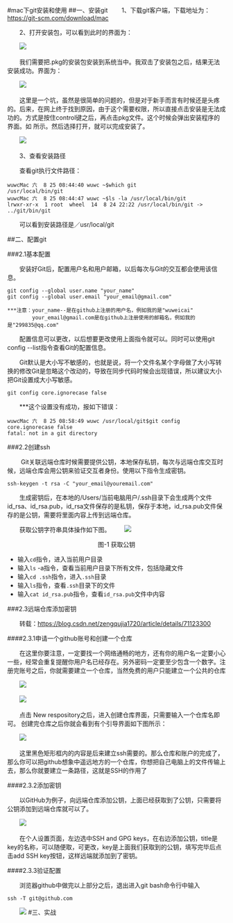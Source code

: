 #mac下git安装和使用
##一、安装git
　　1、下载git客户端，下载地址为：https://git-scm.com/download/mac

　　2、打开安装包，可以看到此时的界面为：

　　![](picture/996103-20160721150540919-1448409147.png)

　　我们需要把.pkg的安装包安装到系统当中。我双击了安装包之后，结果无法安装成功。界面为：

　　![](picture/996103-20160721150603466-60952123.png)

　　这里是一个坑，虽然是很简单的问题的，但是对于新手而言有时候还是头疼的。后来，在网上终于找到原因，由于这个需要权限，所以直接点击安装是无法成功的。方式是按住control键之后，再点击pkg文件。这个时候会弹出安装程序的界面。如
  所示。然后选择打开，就可以完成安装了。
  
　　![](picture/996103-20160721150616982-1443679470.png)

　　3、查看安装路径

　　查看git执行文件路径：
```
wuwcMac 六  8 25 08:44:40 wuwc ~$which git
/usr/local/bin/git
wuwcMac 六  8 25 08:44:47 wuwc ~$ls -la /usr/local/bin/git
lrwxr-xr-x  1 root  wheel  14  8 24 22:22 /usr/local/bin/git -> ../git/bin/git
```
　　可以看到安装路径是／usr/local/git

##二、配置git

###2.1基本配置

　　安装好Git后，配置用户名和用户邮箱，以后每次与Git的交互都会使用该信息。
```
git config --global user.name "your_name"  
git config --global user.email "your_email@gmail.com"

***注意：your_name--是在github上注册的用户名，例如我的是"wuweicai"
        your_email@gmail.com是在github上注册使用的邮箱名，例如我的是"299835@qq.com"
```

　　配置信息可以更改，以后想要更改使用上面指令就可以。同时可以使用git config --list指令查看Git的配置信息。

　　Git默认是大小写不敏感的，也就是说，将一个文件名某个字母做了大小写转换的修改Git是忽略这个改动的，导致在同步代码时候会出现错误，所以建议大小把Git设置成大小写敏感。
``` 
git config core.ignorecase false
```
　　***这个设置没有成功，报如下错误：
``` 
wuwcMac 六  8 25 08:58:49 wuwc /usr/local/git$git config core.ignorecase false
fatal: not in a git directory
```
###2.2创建ssh

&#160;&#160;&#160;&#160;&#160;&#160;&#160;&#160;Git关联远端仓库时候需要提供公钥，本地保存私钥，每次与远端仓库交互时候，远端仓库会用公钥来验证交互者身份。使用以下指令生成密钥。

``` 
ssh-keygen -t rsa -C "your_email@youremail.com"
```
　　生成密钥后，在本地的/Users/当前电脑用户/.ssh目录下会生成两个文件id_rsa、id_rsa.pub，id_rsa文件保存的是私钥，保存于本地，id_rsa.pub文件保存的是公钥，需要将里面内容上传到远端仓库。
  
　　获取公钥字符串具体操作如下图。
　　![](picture/2018-08-25-9.28.14.png)

<center>图-1 获取公钥</center>

* 输入`cd`指令，进入当前用户目录
* 输入`ls` -a指令，查看当前用户目录下所有文件，包括隐藏文件
* 输入`cd .ssh`指令，进入`.ssh`目录
* 输入`ls`指令，查看`.ssh`目录下的文件
* 输入`cat id_rsa.pub`指令，查看`id_rsa.pub`文件中内容

###2.3远端仓库添加密钥

　　转载：https://blog.csdn.net/zengqujia1720/article/details/71123300

####2.3.1申请一个github账号和创建一个仓库

　　在这里你要注意，一定要找一个网络通畅的地方，还有你的用户名一定要小心一些，经常会重复提醒你用户名已经存在。另外密码一定要至少包含一个数字。注册完账号之后，你就需要建立一个仓库，当然免费的用户只能建立一个公共的仓库

　　![](picture/2018-08-25-11.16.03.png)

　　![](picture/2018-08-25-11.33.54.png)

　　点击 New respository之后，进入创建仓库界面，只需要输入一个仓库名即可。 
创建完仓库之后你就会看到有个引导界面如下图所示：

　　![](picture/2018-08-25%20-11.36.16.png)

　　这里黑色矩形框内的内容是后来建立ssh需要的。那么仓库和账户的完成了，那么你可以把github想象中遥远地方的一个仓库，你想把自己电脑上的文件传输上去，那么你就要建立一条路径，这就是SSH的作用了

####2.3.2添加密钥

　　以GitHub为例子，向远端仓库添加公钥，上面已经获取到了公钥，只需要将公钥添加到远端仓库就可以了。

　　![](picture/20161118120755178.jpg)

　　在个人设置页面，左边选中SSH and GPG keys，在右边添加公钥，title是key的名称，可以随便取，可更改，key是上面我们获取到的公钥，填写完毕后点击add SSH key按钮，这样远端就添加到了密钥。

####2.3.3验证配置

　　浏览器github中做完以上部分之后，退出进入git bash命令行中输入

``` 
ssh -T git@github.com
```
　　![](picture/2018-08-25-11.55.17.png)
#三、实战


